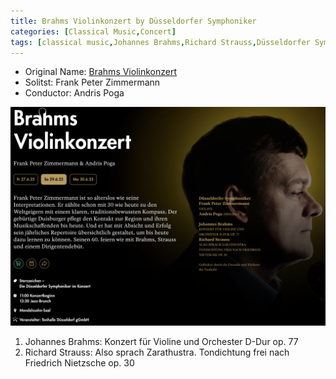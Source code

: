 ```yaml
---
title: Brahms Violinkonzert by Düsseldorfer Symphoniker
categories: [Classical Music,Concert]
tags: [classical music,Johannes Brahms,Richard Strauss,Düsseldorfer Symphoniker]
---
```


- Original Name: [Brahms Violinkonzert](https://www.tonhalle.de/veranstaltung/sternzeichen/14272-brahms-violinkonzert)
- Solitst: Frank Peter Zimmermann
- Conductor: Andris Poga

![Brahms Violinkonzert](brahms_strauss.png)

1. Johannes Brahms: Konzert für Violine und Orchester D-Dur op. 77
2. Richard Strauss: Also sprach Zarathustra. Tondichtung frei nach Friedrich Nietzsche op. 30

